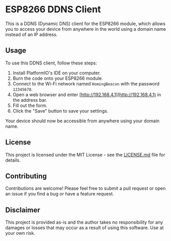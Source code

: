 # ESP8266 DDNS Client

This is a DDNS (Dynamic DNS) client for the ESP8266 module, which allows you to access your device from anywhere in the world using a domain name instead of an IP address.

## Usage

To use this DDNS client, follow these steps:

1. Install PlatformIO's IDE on your computer.
2. Burn the code onto your ESP8266 module.
3. Connect to the Wi-Fi network named `HomingBeacon` with the password `12345678`.
4. Open a web browser and enter [http://192.168.4.1](http://192.168.4.1) in the address bar.
5. Fill out the form.
6. Click the "Save" button to save your settings.

Your device should now be accessible from anywhere using your domain name.

## License

This project is licensed under the MIT License - see the [LICENSE.md](LICENSE.md) file for details.

## Contributing

Contributions are welcome! Please feel free to submit a pull request or open an issue if you find a bug or have a feature request.


## Disclaimer

This project is provided as-is and the author takes no responsibility for any damages or losses that may occur as a result of using this software. Use at your own risk.